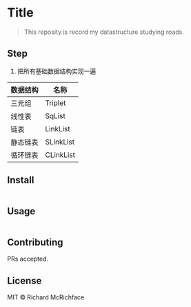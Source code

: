 # Title

> This reposity is record my datastructure studying roads.

## Step

1. 把所有基础数据结构实现一遍

| 数据结构 | 名称      |
| -------- | --------- |
| 三元组   | Triplet   |
| 线性表   | SqList    |
| 链表     | LinkList  |
| 静态链表 | SLinkList |
| 循环链表 | CLinkList |

## Install

```

```

## Usage

```

```

## Contributing

PRs accepted.

## License

MIT © Richard McRichface


